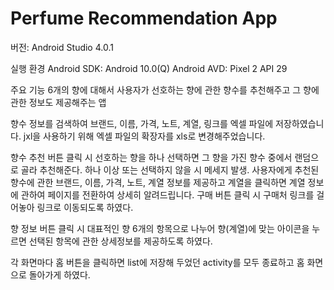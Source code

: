 # Perfume Recommendation App
버전: Android Studio 4.0.1

실행 환경
Android SDK: Android 10.0(Q)
Android AVD: Pixel 2 API 29

주요 기능
6개의 향에 대해서 사용자가 선호하는 향에 관한 향수를 추천해주고 
그 향에 관한 정보도 제공해주는 앱

향수 정보를 검색하여 브랜드, 이름, 가격, 노트, 계열, 링크를 엑셀 파일에 저장하였습니다.
jxl을 사용하기 위해 엑셀 파일의 확장자를 xls로 변경해주었습니다.

향수 추천 버튼 클릭 시
선호하는 향을 하나 선택하면 그 향을 가진 향수 중에서 랜덤으로 골라 추천해준다. 하나 이상 또는 선택하지 않을 시 메세지 발생.
사용자에게 추천된 향수에 관한 브랜드, 이름, 가격, 노트, 계열 정보를 제공하고 계열을 클릭하면 
계열 정보에 관하여 페이지를 전환하여 상세히 알려드립니다.
구매 버튼 클릭 시 구매처 링크를 걸어놓아 링크로 이동되도록 하였다.

향 정보 버튼 클릭 시
대표적인 향 6개의 항목으로 나누어 향(계열)에 맞는 아이콘을 누르면 선택된 항목에 관한 상세정보를 제공하도록 하였다.

각 화면마다 홈 버튼을 클릭하면 list에 저장해 두었던 activity를 모두 종료하고 홈 화면으로 돌아가게 하였다.
